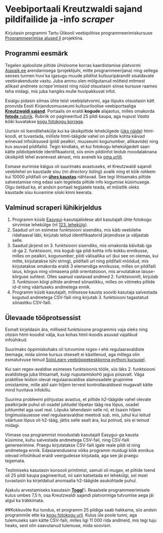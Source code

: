 # Veebiportaali Kreutzwaldi sajand pildifailide ja -info _scraper_
Kirjutasin programmi Tartu Ülikooli veebipõhise programmeerimiskursuse [Programmeerimise alused II](https://courses.cs.ut.ee/2017/eprogalused2/) projektina.


## Programmi eesmärk
Tegelen ajalooliste piltide ühisloome korras kaardistamise platvormi [Ajapaik.ee](https://ajapaik.ee) arendamisega (projektijuhi, mitte programmeerijana) ning sellega seoses tunnen huvi ka igasugu muude pildilist kultuuripärandit sisaldavate veebirakenduste vastu. Juba ammu olen mõlgutanud mõtteid mitmest allikast andmete _scrape_'imisest ning nüüd otsustasin siinse kursuse raames teha midagi, mis juba hangiks mulle huvipakkuvat infot. 

Esialgu pidasin silmas ühte teist veebiplatvormi, aga lõpuks otsustasin kätt proovida Eesti Kirjandusmuuseumi kultuuriloolise veebiportaaliga [**Kreutzwaldi sajand**](http://kreutzwald.kirmus.ee/). Portaalis on eraldi **kogude** alajaotus, milles omakorda [**fotode** rubriik](http://krzwlive.kirmus.ee/et/lisamaterjalid/ajatelje_materjalid?table=Scans). Rubriik on pagineeritud 25 pildi kaupa, aga nupust *Vaata kõiki* kuvatakse [kogu fotokogu korraga](http://krzwlive.kirmus.ee/et/lisamaterjalid/ajatelje_materjalid?table=Scans&page=all).

Uurisin nii loendilehekülje kui ka üksikpiltide lehekülgede ([üks näide](http://krzwlive.kirmus.ee/et/lisamaterjalid/ajatelje_materjalid?item_id=4105&page_start=&table=Scans)) html-koodi, et tuvastada, milliste html-täägide vahel on piltide kohta käivad erinevad infoüksused (pildi pealkiri, muuseumi kogunumber, allikaviide) ning kus asuvad pildifailid. Tegin kindlaks, et kui fotokogu lehekülgedelt saan kätte pildiobjektide identifikaatorid, siis enim pildiinfot leidub moodalaknana üksikpildi lehel avanevast aknast, mis avaneb ka [oma urlilt](http://krzwlive.kirmus.ee/et/lisamaterjalid/ajatelje_materjalid?image_id=4105&action=scan&hide_template=1).

Esmase eurimise käigus oli suurimaks avastuseks, et Kreutzwaldi sajandi veebilehel on kaustade sisu (nn _directory listing_) avalik ning et kõik rohkem kui 10000 pildifaili on [**ühes kaustas**](http://krzwlive.kirmus.ee/scans/) nähtavad. See tegi lihtsamaks piltide salvestamise ning edasi sain tegeleda piltide info kogumise küsimusega. Olgu öeldud ka, et andsin portaali tegijatele teada, et mõistlik oleks kaustade sisu kuvamine siiski kinni keerata.

## Valminud scraperi lühikirjeldus
1. Programm küsib [Easygui](http://easygui.sourceforge.net/)-kasutajaliidese abil kasutajalt ühte fotokogu sirvimise lehekülge (nt [123. lehekülg](http://krzwlive.kirmus.ee/et/lisamaterjalid/ajatelje_materjalid?table=Scans&page=123)).
2. Saadud url on esimese funktsiooni sisendiks, mis käib veebilehe ridahaaval läbi, kirjutab leitud identifikaatorid järjendisse ja väljastab selle.
3. Saadud järjend on 3. funktsiooni sisendiks, mis omakorda käivitab iga id-ga 2. funktsiooni, mis kogub iga pildi kohta info kokku ennikusse, milles on pealkiri, kogunumber, pildi välisallika url (kui see on olemas, kui mitte, kirjutatakse tühi string), pildifaili url ning pildifaili mõõdud, mis kirjutatakse omakorda eraldi 3 elemendiga ennikusse, milles on pildifaili laius, kõrgus ning viimasena pildi orientatsioon, mis arvutatakse laiuse-kõrguse suhtest. Olles saanud vastavad andmed 2. funktsioonilt, kirjutab 3. funktsioon kõigi piltide andmed sõnastikku, milles on võtmeks piltide id-d ning väärtuseks andmetega ennik.
4. Programm küsib kasutajalt, millisesse kausta soovib kasutaja salvestada kogutud andmetega CSV-faili ning kirjutab 3. funktsiooni tagastatud sõnastiku CSV-faili.

## Ülevaade tööprotsessist
Esmalt kirjeldasin ära, milliseid funktsioone programmis vaja oleks ning otsisin html-koodist välja, kus kohas html-koodis asuvad vajalikud infoühikud.

Suurimaks õppimiskohaks oli tutvumine _regex_-i ehk regulaaravaldiste teemaga, mida siinne kursus otseselt ei käsitlenud, aga millega olin esmatutvuse teinud [SoloLearn veebiõppekeskkonna pythoni kursusel](https://www.sololearn.com/Play/Python).

Kui sain regex-avaldise esimeses funktsioonis tööle, siis läks 2. funktsiooni avaldistega juba lihtsamalt, kuigi nuputamiskohti jagus piisavalt. Väga praktilise leidsin olevat regulaaravaldise alamosadele grupinime omistamine, mille abil sain hiljem tervest kontrollavaldisest mugavalt kätte mind huvitava infokillu.

Suurima probleemi põhjustas avastus, et piltide _h2_-täägide vahel olevate pealkirjade puhul oli osadel juhtudel lõpetav tääg rea lõpus, osadel juhtumitel aga uuel real. Lõpuks lahendasin selle nii, et lisasin hiljem tingimuslausesse veel regulaaravaldise meetodi _sub_, mis, juhul kui leitud väärtuse lõpus oli h2-tääg, jättis selle sealt ära, kui polnud, siis ei teinud midagi.

Viimase osa programmist moodustab kasutajalt Easygui-ga kausta küsimine, kuhu salvestada andmetega CSV-fail, ning CSV-faili genereerimine. Praegu kirjutatakse CSV-faili igale reale pildi id ning andmetega ennik. Edasiarendusena võiks programm muidugi kõik ennikus olevad infoühikud eraldi veergudesse kirjutada, aga see jäi praegu tegemata.

Testimiseks kasutasin konsooli printimist, samuti oli mugav, et piltide loend oli 25 pildi kaupa pagineeritud, nii sain katsetada eri lehekülgi, sel moel tuvastasin ka kirjeldatud anomaalia h2-täägide asukohtade puhul.

Ajakulu arvestamiseks kasutasin [**Toggl**](https://toggl.com)'i. Reaalsele programmeerimisele kulus umbes 7,5 h, osa Kreutzwaldi sajandi platvormiga tutvumise aega jäi algul ka träkkimata.

##Kokkuvõte
Kui tundus, et programm 25 pildiga saab hakkama, siis andsin programmile ette ka [kogu fotokogu urli](http://krzwlive.kirmus.ee/et/lisamaterjalid/ajatelje_materjalid?table=Scans&page=all). Kulus üle poole tunni, aga tulemuseks sain kätte CSV-faili, milles ligi 11 000 rida andmeid, mis tegi tuju heaks, sest olin saavutanud tulemuse, mida soovisin.
